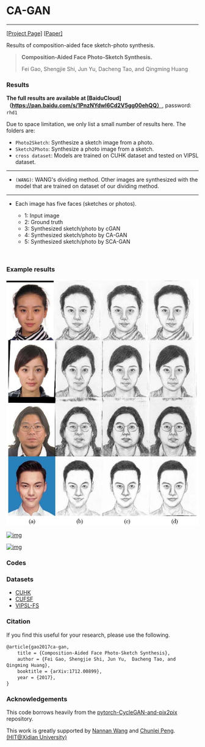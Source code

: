 # CA-GAN

------

[[Project Page\]](https://github.com/fei-hdu/ca-gan/) [[Paper\]](https://arxiv.org/abs/1712.00899) 

Results of composition-aided face sketch-photo synthesis.

> **Composition-Aided Face Photo-Sketch Synthesis.**
>
> Fei Gao, Shengjie Shi, Jun Yu,  Dacheng Tao, and Qingming Huang

### Results

**The full results are available at [BaiduCloud]（https://pan.baidu.com/s/1PnzNYdwl6Cd2V5gg00ehQQ）**, password: `rhd1`

Due to space limitation, we only list a small number of results here.  The folders are:

- `Photo2Sketch`: Synthesize a sketch image from a photo.
- `Sketch2Photo`: Synthesize a photo image from a sketch.
- `cross dataset`: Models are trained on CUHK dataset and tested on VIPSL dataset.

------

- `(WANG)`: WANG's dividing method. Other images are synthesized with the  model that are trained on dataset of our dividing method. 

------

- Each image has five faces (sketches or photos). 
  - 1: Input image
  - 2: Ground truth
  - 3: Synthesized sketch/photo by cGAN
  - 4: Synthesized sketch/photo by CA-GAN
  - 5: Synthesized sketch/photo by SCA-GAN

  ​

### Example results



[![img](Examples/fig_celeb_sketch.jpg)](Examples/fig_celeb_sketch.jpg)

[![img](https://github.com/fei-hdu/ca-gan/blob/master/Examples/fig_sketch_vipsl.jpg)](https://github.com/fei-hdu/ca-gan/blob/master/Examples/fig_sketch_vipsl.jpg)

[![img](https://github.com/fei-hdu/ca-gan/blob/master/Examples/fig_photo_vipsl.jpg)](https://github.com/fei-hdu/ca-gan/blob/master/Examples/fig_photo_vipsl.jpg)



### Codes



### Datasets

- [CUHK](http://mmlab.ie.cuhk.edu.hk/archive/facesketch.html)
- [CUFSF](http://mmlab.ie.cuhk.edu.hk/archive/cufsf/index.html)
- [VIPSL-FS](http://www.ihitworld.com/)

### Citation

If you find this useful for your research, please use the following.

```
@article{gao2017ca-gan,
	title = {Composition-Aided Face Photo-Sketch Synthesis},
	author = {Fei Gao, Shengjie Shi, Jun Yu,  Dacheng Tao, and Qingming Huang},
	booktitle = {arXiv:1712.00899},
	year = {2017},
}
```

### Acknowledgements

This code borrows heavily from the [pytorch-CycleGAN-and-pix2pix](https://github.com/junyanz/pytorch-CycleGAN-and-pix2pix) repository.

This work is greatly supported by [Nannan Wang](http://www.ihitworld.com/) and [Chunlei Peng](http://chunleipeng.com/). [ (HIT@Xidian University)](http://www.ihitworld.com/)
